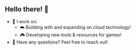 ## Hello there! 👋

- 🔭 I work on:
    - ☁️ Building with and expanding on cloud technology!
    - 🎮 Developing new tools & resources for games!
- 💬 Have any questions? Feel free to reach out!
